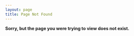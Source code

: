 ```yaml
---
layout: page
title: Page Not Found
---
```


**Sorry, but the page you were trying to view does not exist.**